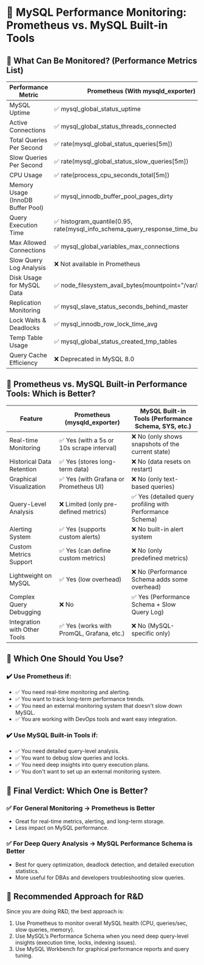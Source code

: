 # 🚀 MySQL Performance Monitoring: Prometheus vs. MySQL Built-in Tools

## 🔹 What Can Be Monitored? (Performance Metrics List)

| Performance Metric                | Prometheus (With mysqld_exporter)                                                   | MySQL Built-in Tools (Performance Schema, SYS, etc.)                      |
| --------------------------------- | ----------------------------------------------------------------------------------- | ------------------------------------------------------------------------- |
| MySQL Uptime                      | ✅ mysql_global_status_uptime                                                       | ✅ SHOW GLOBAL STATUS LIKE 'Uptime';                                      |
| Active Connections                | ✅ mysql_global_status_threads_connected                                            | ✅ SHOW STATUS LIKE 'Threads_connected';                                  |
| Total Queries Per Second          | ✅ rate(mysql_global_status_queries[5m])                                            | ✅ SHOW STATUS LIKE 'Queries';                                            |
| Slow Queries Per Second           | ✅ rate(mysql_global_status_slow_queries[5m])                                       | ✅ SHOW STATUS LIKE 'Slow_queries';                                       |
| CPU Usage                         | ✅ rate(process_cpu_seconds_total[5m])                                              | ❌ No direct built-in metric                                              |
| Memory Usage (InnoDB Buffer Pool) | ✅ mysql_innodb_buffer_pool_pages_dirty                                             | ✅ SHOW ENGINE INNODB STATUS;                                             |
| Query Execution Time              | ✅ histogram_quantile(0.95, rate(mysql_info_schema_query_response_time_bucket[5m])) | ✅ SELECT \* FROM performance_schema.events_statements_summary_by_digest; |
| Max Allowed Connections           | ✅ mysql_global_variables_max_connections                                           | ✅ SHOW VARIABLES LIKE 'max_connections';                                 |
| Slow Query Log Analysis           | ❌ Not available in Prometheus                                                      | ✅ SELECT \* FROM mysql.slow_log;                                         |
| Disk Usage for MySQL Data         | ✅ node_filesystem_avail_bytes{mountpoint="/var/lib/mysql"}                         | ❌ No direct built-in metric                                              |
| Replication Monitoring            | ✅ mysql_slave_status_seconds_behind_master                                         | ✅ SHOW SLAVE STATUS;                                                     |
| Lock Waits & Deadlocks            | ✅ mysql_innodb_row_lock_time_avg                                                   | ✅ SHOW ENGINE INNODB STATUS;                                             |
| Temp Table Usage                  | ✅ mysql_global_status_created_tmp_tables                                           | ✅ SHOW STATUS LIKE 'Created_tmp_tables';                                 |
| Query Cache Efficiency            | ❌ Deprecated in MySQL 8.0                                                          | ✅ SHOW STATUS LIKE 'Qcache_hits'; (MySQL <8.0 only)                      |

## 🔹 Prometheus vs. MySQL Built-in Performance Tools: Which is Better?

| Feature                      | Prometheus (mysqld_exporter)              | MySQL Built-in Tools (Performance Schema, SYS, etc.)      |
| ---------------------------- | ----------------------------------------- | --------------------------------------------------------- |
| Real-time Monitoring         | ✅ Yes (with a 5s or 10s scrape interval) | ❌ No (only shows snapshots of the current state)         |
| Historical Data Retention    | ✅ Yes (stores long-term data)            | ❌ No (data resets on restart)                            |
| Graphical Visualization      | ✅ Yes (with Grafana or Prometheus UI)    | ❌ No (only text-based queries)                           |
| Query-Level Analysis         | ❌ Limited (only pre-defined metrics)     | ✅ Yes (detailed query profiling with Performance Schema) |
| Alerting System              | ✅ Yes (supports custom alerts)           | ❌ No built-in alert system                               |
| Custom Metrics Support       | ✅ Yes (can define custom metrics)        | ❌ No (only predefined metrics)                           |
| Lightweight on MySQL         | ✅ Yes (low overhead)                     | ❌ No (Performance Schema adds some overhead)             |
| Complex Query Debugging      | ❌ No                                     | ✅ Yes (Performance Schema + Slow Query Log)              |
| Integration with Other Tools | ✅ Yes (works with PromQL, Grafana, etc.) | ❌ No (MySQL-specific only)                               |

## 🔹 Which One Should You Use?

### ✔️ Use Prometheus if:

- ✅ You need real-time monitoring and alerting.
- ✅ You want to track long-term performance trends.
- ✅ You need an external monitoring system that doesn't slow down MySQL.
- ✅ You are working with DevOps tools and want easy integration.

### ✔️ Use MySQL Built-in Tools if:

- ✅ You need detailed query-level analysis.
- ✅ You want to debug slow queries and locks.
- ✅ You need deep insights into query execution plans.
- ✅ You don't want to set up an external monitoring system.

## 🔹 Final Verdict: Which One is Better?

### ✅ For General Monitoring → Prometheus is Better

- Great for real-time metrics, alerting, and long-term storage.
- Less impact on MySQL performance.

### ✅ For Deep Query Analysis → MySQL Performance Schema is Better

- Best for query optimization, deadlock detection, and detailed execution statistics.
- More useful for DBAs and developers troubleshooting slow queries.

## 🔹 Recommended Approach for R&D

Since you are doing R&D, the best approach is:

1. Use Prometheus to monitor overall MySQL health (CPU, queries/sec, slow queries, memory).
2. Use MySQL’s Performance Schema when you need deep query-level insights (execution time, locks, indexing issues).
3. Use MySQL Workbench for graphical performance reports and query tuning.
